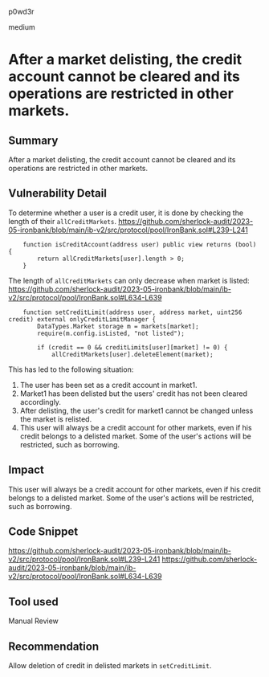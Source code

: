 p0wd3r

medium

# After a market delisting, the credit account cannot be cleared and its operations are restricted in other markets.

## Summary
After a market delisting, the credit account cannot be cleared and its operations are restricted in other markets.
## Vulnerability Detail
To determine whether a user is a credit user, it is done by checking the length of their `allCreditMarkets`.
https://github.com/sherlock-audit/2023-05-ironbank/blob/main/ib-v2/src/protocol/pool/IronBank.sol#L239-L241
```solidity
    function isCreditAccount(address user) public view returns (bool) {
        return allCreditMarkets[user].length > 0;
    }
```

The length of `allCreditMarkets` can only decrease when market is listed:
https://github.com/sherlock-audit/2023-05-ironbank/blob/main/ib-v2/src/protocol/pool/IronBank.sol#L634-L639
```solidity
    function setCreditLimit(address user, address market, uint256 credit) external onlyCreditLimitManager {
        DataTypes.Market storage m = markets[market];
        require(m.config.isListed, "not listed");

        if (credit == 0 && creditLimits[user][market] != 0) {
            allCreditMarkets[user].deleteElement(market);
```

This has led to the following situation:
1. The user has been set as a credit account in market1.
2. Market1 has been delisted but the users' credit has not been cleared accordingly.
3. After delisting, the user's credit for market1 cannot be changed unless the market is relisted.
4. This user will always be a credit account for other markets, even if his credit belongs to a delisted market. Some of the user's actions will be restricted, such as borrowing.

## Impact
This user will always be a credit account for other markets, even if his credit belongs to a delisted market. Some of the user's actions will be restricted, such as borrowing.
## Code Snippet
https://github.com/sherlock-audit/2023-05-ironbank/blob/main/ib-v2/src/protocol/pool/IronBank.sol#L239-L241
https://github.com/sherlock-audit/2023-05-ironbank/blob/main/ib-v2/src/protocol/pool/IronBank.sol#L634-L639
## Tool used

Manual Review

## Recommendation
Allow deletion of credit in delisted markets in `setCreditLimit`.